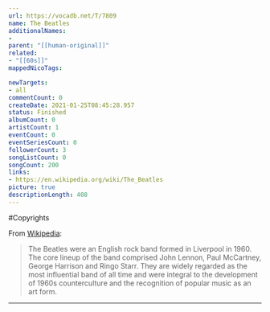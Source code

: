 ```yaml
---
url: https://vocadb.net/T/7809
name: The Beatles
additionalNames: 
- 
parent: "[[human-original]]"
related:
- "[[60s]]"
mappedNicoTags:

newTargets:
- all
commentCount: 0
createDate: 2021-01-25T08:45:28.957
status: Finished
albumCount: 0
artistCount: 1
eventCount: 0
eventSeriesCount: 0
followerCount: 3
songListCount: 0
songCount: 200
links: 
- https://en.wikipedia.org/wiki/The_Beatles
picture: true
descriptionLength: 408
---
```


#Copyrights

From [Wikipedia](https://en.wikipedia.org/wiki/The_Beatles):
>The Beatles were an English rock band formed in Liverpool in 1960. The core lineup of the band comprised John Lennon, Paul McCartney, George Harrison and Ringo Starr. They are widely regarded as the most influential band of all time and were integral to the development of 1960s counterculture and the recognition of popular music as an art form.

---

